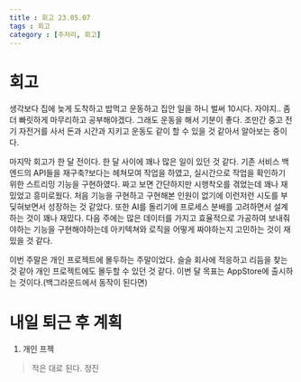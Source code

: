 ```yaml
---
title : 회고 23.05.07
tags : 회고
category : [주저리, 회고]
---
```


# 회고

생각보다 집에 늦게 도착하고 밥먹고 운동하고 집안 일을 하니 벌써 10시다. 자야지..
좀 더 빠릿하게 마무리하고 공부해야겠다. 그래도 운동을 해서 기분이 좋다.
조만간 중고 전기 자전거를 사서 돈과 시간과 지키고 운동도 같이 할 수 있을 것 같아서 알아보는 중이다.

마지막 회고가 한 달 전이다. 한 달 사이에 꽤나 많은 일이 있던 것 같다.
기존 서비스 백엔드의 API들을 재구축?보다는 헤쳐모여 작업을 하였고, 실시간으로 작업을 확인하기 위한 스트리밍 기능을 구현하였다. 짜고 보면 간단하지만 시행착오를 겪었는데 꽤나 재밌었고 흥미로웠다. 처음 기능을 구현하고 구현해본 인원이 없기에 이런저런 시도를 부딪혀보면서 성장하는 것 같았다. 또한 AI를 돌리기에 프로세스 분배를 고려하면서 설계하는 것이 꽤나 재밌다. 다음 주에는 많은 데이터를 가지고 효율적으로 가공하여 보내줘야하는 기능을 구현해야하는데 아키텍쳐와 로직을 어떻게 짜야하는지 고민하는 것이 재밌을 것 같다.

이번 주말은 개인 프로젝트에 몰두하는 주말이었다. 슬슬 회사에 적응하고 리듬을 찾는 것 같아 개인 프로젝트에도 몰두할 수 있던 것 같다. 이번 달 목표는 AppStore에 출시하는 것이다.(백그라운드에서 동작이 된다면)

# 내일 퇴근 후 계획

1. 개인 프젝

> 적은 대로 된다. 정진